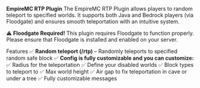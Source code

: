 **EmpireMC RTP Plugin**
The EmpireMC RTP Plugin allows players to random teleport to specified worlds. It supports both Java and Bedrock players (via Floodgate) and ensures smooth teleportation with an intuitive system.

⚠ **Floodgate Required!**
This plugin requires Floodgate to function properly. Please ensure that Floodgate is installed and enabled on your server.

Features
✅ **Random teleport (/rtp)** – Randomly teleports to specified random safe block
✅ **Config is fully customizable and you can customize:**
✅ Radius for the teleportation
✅ Define your disabled worlds
✅ Block types to teleport to
✅ Max world height
✅ Air gap to fix teleportation in cave or under a tree
✅ Fully customizable messages
